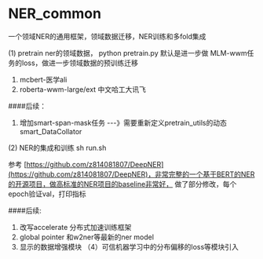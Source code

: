 # NER_common
一个领域NER的通用框架，领域数据迁移，NER训练和多fold集成

(1) pretrain ner的领域数据，
python pretrain.py
默认是进一步做 MLM-wwm任务的loss，做进一步领域数据的预训练迁移 

1. mcbert-医学ali
2. roberta-wwm-large/ext 中文哈工大讯飞

####后续： 
1. 增加smart-span-mask任务 ---》需要重新定义pretrain_utils的动态smart_DataCollator                   


(2) NER的集成和训练
sh run.sh

参考 [https://github.com/z814081807/DeepNER](https://github.com/z814081807/DeepNER)，非常完整的一个基于BERT的NER的开源项目，做高标准的NER项目的baseline非常好，
做了部分修改，每个epoch验证val，打印指标

####后续:
1. 改写accelerate 分布式加速训练框架
2. global pointer 和w2ner等最新的ner model 
3. 显示的数据增强模块 （4）可信机器学习中的分布偏移的loss等模块引入



